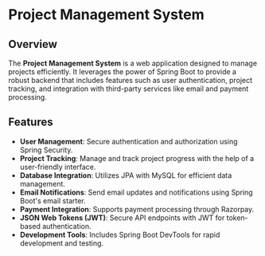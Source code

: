 # Project Management System

## Overview

The **Project Management System** is a web application designed to manage projects efficiently. It leverages the power of Spring Boot to provide a robust backend that includes features such as user authentication, project tracking, and integration with third-party services like email and payment processing.

## Features

- **User Management**: Secure authentication and authorization using Spring Security.
- **Project Tracking**: Manage and track project progress with the help of a user-friendly interface.
- **Database Integration**: Utilizes JPA with MySQL for efficient data management.
- **Email Notifications**: Send email updates and notifications using Spring Boot's email starter.
- **Payment Integration**: Supports payment processing through Razorpay.
- **JSON Web Tokens (JWT)**: Secure API endpoints with JWT for token-based authentication.
- **Development Tools**: Includes Spring Boot DevTools for rapid development and testing.
